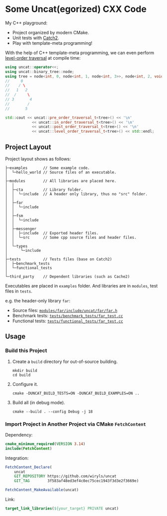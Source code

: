 # Some Uncat(egorized) CXX Code

My C++ playground:

- Project organized by modern CMake.
- Unit tests with [Catch2](https://github.com/catchorg/Catch2).
- Play with template-meta programming!

With the help of C++ template-meta programming, we can even perform [level-order traversal](modules/cta/include/uncat/cta/binary_tree.h) at compile time:

```cpp
using uncat::operator<<;
using uncat::binary_tree::node;
using tree = node<int, 0, node<int, 1, node<int, 3>>, node<int, 2, void, node<int, 4, node<int, 5>>>>;
//     0
//    / \
//   1   2
//  /     \
// 3       4
//        /
//       5

std::cout << uncat::pre_order_traversal_t<tree>() << '\n'
            << uncat::in_order_traversal_t<tree>() << '\n'
            << uncat::post_order_traversal_t<tree>() << '\n'
            << uncat::level_order_traversal_t<tree>() << std::endl;
```

## Project Layout

Project layout shows as follows:

```text
├─examples       // Some example code.
│  └─hello_world // Source files of an executable.
│
├─modules        // All libraries are placed here.
│  │
│  ├─cta         // Library folder.
│  │  └─include  // A header only library, thus no "src" folder.
│  │
│  ├─far
│  │  └─include
│  │
│  ├─fsm
│  │  └─include
│  │
│  ├─messenger
│  │  ├─include  // Exported header files.
│  │  └─src      // Some cpp source files and header files.
│  │
│  └─types
│      └─include
│
├─tests          // Tests files (base on Catch2)
│  ├─benchmark_tests
│  └─functional_tests
│
└─third_party    // Dependent libraries (such as Cache2)
```

Executables are placed in `examples` folder. And libraries are in `modules`, test files in `tests`.

e.g. the header-only library `far`:

- Source files: [`modules/far/include/uncat/far/far.h`](modules/far/include/uncat/far/far.h)
- Benchmark tests: [`tests/benchmark_tests/far_test.cc`](tests/benchmark_tests/far_test.cc)
- Functional tests: [`tests/functional_tests/far_test.cc`](tests/functional_tests/far_test.cc)

## Usage

### Build this Project

1. Create a `build` directory for out-of-source building.
    ```shell
    mkdir build
    cd build
    ```
2. Configure it.
    ```shell
    cmake -DUNCAT_BUILD_TESTS=ON -DUNCAT_BUILD_EXAMPLES=ON ..
    ```
3. Build all (in debug mode).
    ```shell
    cmake --build . --config Debug -j 18
    ```

### Import Project in Another Project via CMake `FetchContent`

Dependency:

```cmake
cmake_minimum_required(VERSION 3.14)
include(FetchContent)
```

Integration:

```cmake
FetchContent_Declare(
    uncat
    GIT_REPOSITORY https://github.com/wiryls/uncat
    GIT_TAG        3f583af48ed3ef4c0ec75cec1943f3d3e2f3669e)

FetchContent_MakeAvailable(uncat)
```

Link:

```cmake
target_link_libraries(${your_target} PRIVATE uncat)
```
